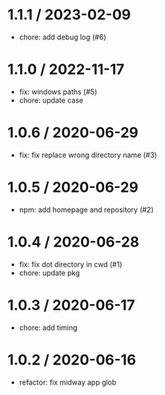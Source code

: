 
1.1.1 / 2023-02-09
==================

  * chore: add debug log (#6)

1.1.0 / 2022-11-17
==================

  * fix: windows paths (#5)
  * chore: update case

1.0.6 / 2020-06-29
==================

  * fix: fix replace wrong directory name (#3)

1.0.5 / 2020-06-29
==================

  * npm: add homepage and repository (#2)

1.0.4 / 2020-06-28
==================

  * fix: fix dot directory in cwd (#1)
  * chore: update pkg

1.0.3 / 2020-06-17
==================

  * chore: add timing

1.0.2 / 2020-06-16
==================

  * refactor: fix midway app glob
